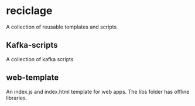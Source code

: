 # reciclage  
A collection of reusable templates and scripts

## Kafka-scripts
A collection of kafka scripts

## web-template
An index.js and index.html template for web apps. The libs folder has offline libraries. 
